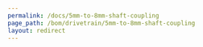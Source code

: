 ```yaml
---
permalink: /docs/5mm-to-8mm-shaft-coupling
page_path: /bom/drivetrain/5mm-to-8mm-shaft-coupling
layout: redirect
---
```



